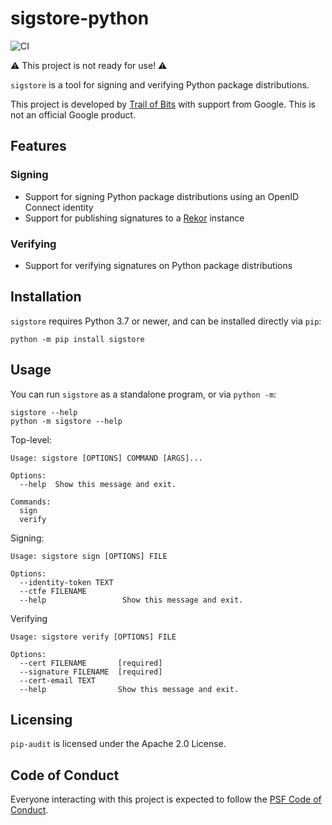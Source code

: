 sigstore-python
===============

<!--- @begin-badges@ --->
![CI](https://github.com/trailofbits/sigstore-python/workflows/CI/badge.svg)
<!--- @end-badges@ --->

⚠️ This project is not ready for use! ⚠️

`sigstore` is a tool for signing and verifying Python package distributions.

This project is developed by [Trail of Bits](https://www.trailofbits.com/) with
support from Google. This is not an official Google product.

## Features

### Signing

* Support for signing Python package distributions using an OpenID Connect identity
* Support for publishing signatures to a [Rekor](https://github.com/sigstore/rekor) instance

### Verifying

* Support for verifying signatures on Python package distributions

## Installation

`sigstore` requires Python 3.7 or newer, and can be installed directly via `pip`:

```console
python -m pip install sigstore
```

## Usage

You can run `sigstore` as a standalone program, or via `python -m`:

```console
sigstore --help
python -m sigstore --help
```

Top-level:

<!-- @begin-sigstore-help@ -->
```
Usage: sigstore [OPTIONS] COMMAND [ARGS]...

Options:
  --help  Show this message and exit.

Commands:
  sign
  verify
```
<!-- @end-sigstore-help@ -->

Signing:

<!-- @begin-sigstore-sign-help@ -->
```
Usage: sigstore sign [OPTIONS] FILE

Options:
  --identity-token TEXT
  --ctfe FILENAME
  --help                 Show this message and exit.
```
<!-- @end-sigstore-sign-help@ -->

Verifying

<!-- @begin-sigstore-verify-help@ -->
```
Usage: sigstore verify [OPTIONS] FILE

Options:
  --cert FILENAME       [required]
  --signature FILENAME  [required]
  --cert-email TEXT
  --help                Show this message and exit.
```
<!-- @end-sigstore-verify-help@ -->

## Licensing

`pip-audit` is licensed under the Apache 2.0 License.

## Code of Conduct
Everyone interacting with this project is expected to follow the
[PSF Code of Conduct](https://github.com/pypa/.github/blob/main/CODE_OF_CONDUCT.md).

